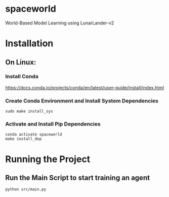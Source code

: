 # spaceworld
World-Based Model Learning using LunarLander-v2


# Installation
## On Linux: 
### Install Conda 
https://docs.conda.io/projects/conda/en/latest/user-guide/install/index.html 

### Create Conda Environment and Install System Dependencies
```
sudo make install_sys
```

### Activate and Install Pip Dependencies
```
conda activate spaceworld
make install_dep
```

# Running the Project
## Run the Main Script to start training an agent
```
python src/main.py
```